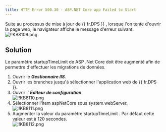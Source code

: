 ```yaml
---
title: HTTP Error 500.30 - ASP.NET Core app Failed to Start
---
```

Suite au processus de mise à jour de {{ fr.DPS }} , lorsque l'on tente d'ouvrir la page web, le navigateur affiche le message d'erreur suivant.   
![!!KB8109.png](https://webdevolutions.azureedge.net/docs/fr/kb/KB8109.png) 
## Solution 
Le paramètre startupTimeLimit de ASP .Net Core doit être augmenté afin de permettre d'effectuer les migrations de données.  

1. Ouvrir le ***Gestionnaire IIS***. 
1. Ouvrir les branches jusqu'à sélectionner l'application web de {{ fr.DPS }}. 
1. Ouvrir l' ***Éditeur de configuration***.  
![!!KB8110.png](https://webdevolutions.azureedge.net/docs/fr/kb/KB8110.png) 
1. Sélectionner l'item aspNetCore sous system.webServer.  
![!!KB8111.png](https://webdevolutions.azureedge.net/docs/fr/kb/KB8111.png) 
1. Augmenter la valeur du paramètre startupTimeLimit . Par défaut cette valeur est à 120 secondes.  
![!!KB8112.png](https://webdevolutions.azureedge.net/docs/fr/kb/KB8112.png) 

